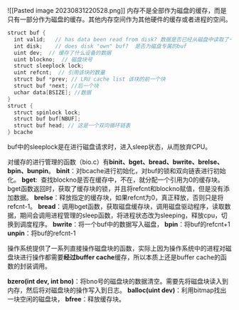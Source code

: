![[Pasted image 20230831220528.png]]
内存不是全部作为磁盘的缓存，而是只有一部分作为磁盘的缓存。其他内存空间作为其他硬件的缓存或者进程的空间。
```c
struct buf {
  int valid;   // has data been read from disk? 数据是否已经从磁盘中读取了一级是否为脏页  
  int disk;    // does disk "own" buf?  是否为磁盘专属的buf  
  uint dev;  // 缓存了什么设备的数据
  uint blockno;  // 磁盘块号
  struct sleeplock lock; 
  uint refcnt;  // 引用该块的数量
  struct buf *prev; // LRU cache list 该块的前一个块  
  struct buf *next; //后一个块
  uchar data[BSIZE]; //数据
}
struct {
  struct spinlock lock;
  struct buf buf[NBUF];
  struct buf head; // 这是一个双向循环链表
} bcache
```
buf中的sleeplock是在进行磁盘请求时，进入sleep状态，从而放弃CPU。

对缓存的进行管理的函数（bio.c）有**binit、bget、bread、bwrite、brelse、bpin、bunpin**。
**binit**：对bcache进行初始化，对buf的锁和双向链表进行初始化。
**bget**:  查找blockno是否在缓存中，不在，就分配一个引用为0的缓存块。bget函数返回时，获取了缓存块的锁，并且将refcnt和blockno赋值，但是没有添加数据。
**brelse**：释放指定的缓存块，如果refcnt为0，真正释放，否则只是将refcnt-1。
**bread**：调用bget函数，获取磁盘缓存块，调用磁盘驱动程序，读取数据，期间会调用进程管理的sleep函数，将进程状态改为sleeping，释放cpu，切换到调度程序。
**bwrite**：将一个buf中的数据写入磁盘，
**bpin**：将buf的refcnt+1
**unpin**：将buf的refcnt-1

操作系统提供了一系列直接操作磁盘块的函数，实际上因为操作系统中的进程对磁盘块进行操作都需要**经过buffer cache**缓存，所以本质上还是buffer cache的函数的封装调用。

**bzero(int dev, int bno)**：将bno号的磁盘块的数据清空。需要先将磁盘块读入到内存，然后将对磁盘块的操作写入到日志。
**balloc(uint dev)**：利用bitmap找出一块空闲的磁盘块，
**bfree**：释放缓存块。